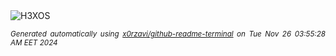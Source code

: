 <div align="justify">
<picture>
    <source media="(prefers-color-scheme: dark)" srcset="https://i.ibb.co/PZ4Ps0w/output-gif.gif">
    <source media="(prefers-color-scheme: light)" srcset="https://i.ibb.co/PZ4Ps0w/output-gif.gif">
    <img alt="H3XOS" src="https://i.ibb.co/PZ4Ps0w/output-gif.gif">
</picture>

<sub><i>Generated automatically using [x0rzavi/github-readme-terminal](https://github.com/x0rzavi/github-readme-terminal) on Tue Nov 26 03:55:28 AM EET 2024</i></sub>
</div>